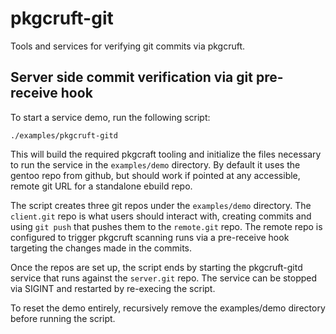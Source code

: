 # pkgcruft-git

Tools and services for verifying git commits via pkgcruft.

## Server side commit verification via git pre-receive hook

To start a service demo, run the following script:

    ./examples/pkgcruft-gitd

This will build the required pkgcraft tooling and initialize the files
necessary to run the service in the `examples/demo` directory. By default it
uses the gentoo repo from github, but should work if pointed at any accessible,
remote git URL for a standalone ebuild repo.

The script creates three git repos under the `examples/demo` directory. The
`client.git` repo is what users should interact with, creating commits and
using `git push` that pushes them to the `remote.git` repo. The remote repo is
configured to trigger pkgcruft scanning runs via a pre-receive hook targeting
the changes made in the commits.

Once the repos are set up, the script ends by starting the pkgcruft-gitd
service that runs against the `server.git` repo. The service can be stopped via
SIGINT and restarted by re-execing the script.

To reset the demo entirely, recursively remove the examples/demo directory
before running the script.
